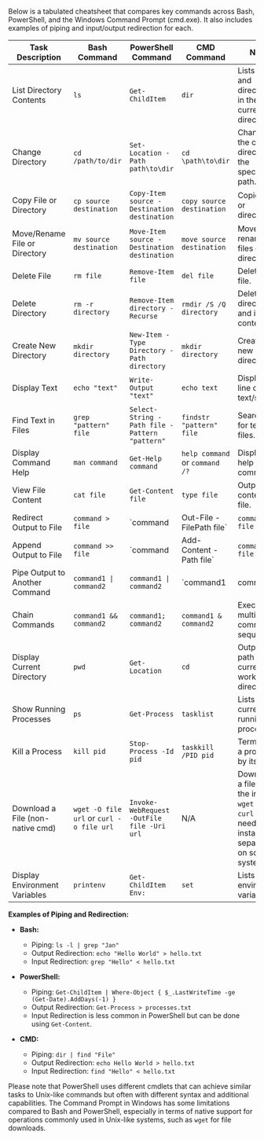 Below is a tabulated cheatsheet that compares key commands across Bash, PowerShell, and the Windows Command Prompt (cmd.exe). It also includes examples of piping and input/output redirection for each.

| Task Description                  | Bash Command                  | PowerShell Command            | CMD Command                 | Notes |
|-----------------------------------|-------------------------------|-------------------------------|-----------------------------|-------|
| List Directory Contents           | `ls`                          | `Get-ChildItem`               | `dir`                       | Lists files and directories in the current directory. |
| Change Directory                  | `cd /path/to/dir`             | `Set-Location -Path path\to\dir` | `cd \path\to\dir`            | Changes the current directory to the specified path. |
| Copy File or Directory            | `cp source destination`       | `Copy-Item source -Destination destination` | `copy source destination`  | Copies files or directories. |
| Move/Rename File or Directory     | `mv source destination`       | `Move-Item source -Destination destination` | `move source destination`  | Moves or renames files or directories. |
| Delete File                       | `rm file`                     | `Remove-Item file`            | `del file`                  | Deletes a file. |
| Delete Directory                  | `rm -r directory`             | `Remove-Item directory -Recurse` | `rmdir /S /Q directory`      | Deletes a directory and its contents. |
| Create New Directory              | `mkdir directory`             | `New-Item -Type Directory -Path directory` | `mkdir directory`          | Creates a new directory. |
| Display Text                      | `echo "text"`                 | `Write-Output "text"`         | `echo text`                 | Displays a line of text/string. |
| Find Text in Files                | `grep "pattern" file`         | `Select-String -Path file -Pattern "pattern"` | `findstr "pattern" file`   | Searches for text in files. |
| Display Command Help              | `man command`                 | `Get-Help command`            | `help command` or `command /?` | Displays help for a command. |
| View File Content                 | `cat file`                    | `Get-Content file`            | `type file`                 | Outputs the content of a file. |
| Redirect Output to File           | `command > file`              | `command | Out-File -FilePath file` | `command > file`            | Redirects the output of a command to a file, overwriting the file. |
| Append Output to File             | `command >> file`             | `command | Add-Content -Path file` | `command >> file`           | Redirects the output of a command to a file, appending to the file. |
| Pipe Output to Another Command    | `command1 \| command2`        | `command1 \| command2`        | `command1 | command2`       | Passes the output of one command as input to another command. |
| Chain Commands                    | `command1 && command2`        | `command1; command2`          | `command1 & command2`       | Executes multiple commands sequentially. |
| Display Current Directory         | `pwd`                         | `Get-Location`                | `cd`                        | Outputs the path of the current working directory. |
| Show Running Processes            | `ps`                          | `Get-Process`                 | `tasklist`                  | Lists currently running processes. |
| Kill a Process                    | `kill pid`                    | `Stop-Process -Id pid`        | `taskkill /PID pid`         | Terminates a process by its PID. |
| Download a File (non-native cmd)  | `wget -O file url` or `curl -o file url` | `Invoke-WebRequest -OutFile file -Uri url` | N/A                         | Downloads a file from the internet. `wget` and `curl` may need to be installed separately on some systems. |
| Display Environment Variables     | `printenv`                    | `Get-ChildItem Env:`          | `set`                       | Lists all environment variables. |

**Examples of Piping and Redirection:**

- **Bash:**
  - Piping: `ls -l | grep "Jan"`
  - Output Redirection: `echo "Hello World" > hello.txt`
  - Input Redirection: `grep "Hello" < hello.txt`

- **PowerShell:**
  - Piping: `Get-ChildItem | Where-Object { $_.LastWriteTime -ge (Get-Date).AddDays(-1) }`
  - Output Redirection: `Get-Process > processes.txt`
  - Input Redirection is less common in PowerShell but can be done using `Get-Content`.

- **CMD:**
  - Piping: `dir | find "File"`
  - Output Redirection: `echo Hello World > hello.txt`
  - Input Redirection: `find "Hello" < hello.txt`

Please note that PowerShell uses different cmdlets that can achieve similar tasks to Unix-like commands but often with different syntax and additional capabilities. The Command Prompt in Windows has some limitations compared to Bash and PowerShell, especially in terms of native support for operations commonly used in Unix-like systems, such as `wget` for file downloads.